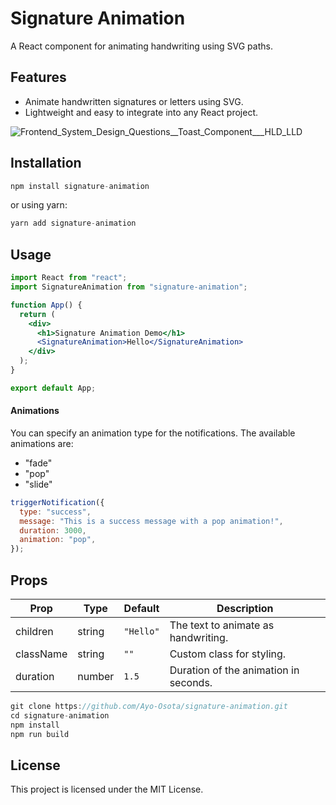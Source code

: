 # Signature Animation

A React component for animating handwriting using SVG paths.

## Features

- Animate handwritten signatures or letters using SVG.
- Lightweight and easy to integrate into any React project.

![Frontend_System_Design_Questions__Toast_Component___HLD_LLD](https://github.com/piyush-eon/react-toast-popup/assets/51760520/be023ecf-39fb-4cb0-beeb-98519050ba99)

## Installation

```jsx
npm install signature-animation
```

or using yarn:

```jsx
yarn add signature-animation
```

## Usage

```jsx
import React from "react";
import SignatureAnimation from "signature-animation";

function App() {
  return (
    <div>
      <h1>Signature Animation Demo</h1>
      <SignatureAnimation>Hello</SignatureAnimation>
    </div>
  );
}

export default App;
```

#### Animations

You can specify an animation type for the notifications. The available animations are:

- "fade"
- "pop"
- "slide"

```jsx
triggerNotification({
  type: "success",
  message: "This is a success message with a pop animation!",
  duration: 3000,
  animation: "pop",
});
```

## Props

| Prop      | Type   | Default   | Description                           |
| --------- | ------ | --------- | ------------------------------------- |
| children  | string | `"Hello"` | The text to animate as handwriting.   |
| className | string | `""`      | Custom class for styling.             |
| duration  | number | `1.5`     | Duration of the animation in seconds. |

```jsx
git clone https://github.com/Ayo-Osota/signature-animation.git
cd signature-animation
npm install
npm run build
```

## License

This project is licensed under the MIT License.
